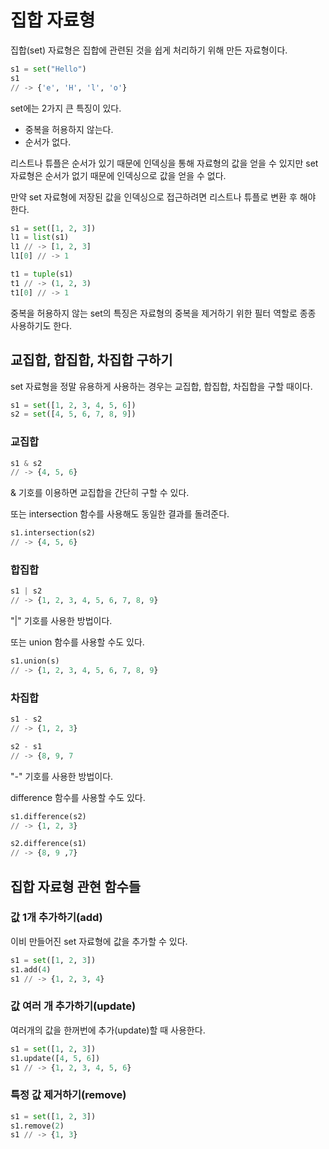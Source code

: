 # 집합 자료형

집합(set) 자료형은 집합에 관련된 것을 쉽게 처리하기 위해 만든 자료형이다.

```python
s1 = set("Hello")
s1
// -> {'e', 'H', 'l', 'o'}
```

set에는 2가지 큰 특징이 있다.

- 중복을 허용하지 않는다.
- 순서가 없다.

리스트나 튜플은 순서가 있기 때문에 인덱싱을 통해 자료형의 값을 얻을 수 있지만 set 자료형은 순서가 없기 때문에 인덱싱으로 값을 얻을 수 없다.

만약 set 자료형에 저장된 값을 인덱싱으로 접근하려면 리스트나 튜플로 변환 후 해야 한다.

```python
s1 = set([1, 2, 3])
l1 = list(s1)
l1 // -> [1, 2, 3]
l1[0] // -> 1

t1 = tuple(s1)
t1 // -> (1, 2, 3)
t1[0] // -> 1
```

중복을 허용하지 않는 set의 특징은 자료형의 중복을 제거하기 위한 필터 역할로 종종 사용하기도 한다.

## 교집합, 합집합, 차집합 구하기

set 자료형을 정말 유용하게 사용하는 경우는 교집합, 합집합, 차집합을 구할 때이다.

```python
s1 = set([1, 2, 3, 4, 5, 6])
s2 = set([4, 5, 6, 7, 8, 9])
```

### 교집합

```python
s1 & s2
// -> {4, 5, 6}
```

& 기호를 이용하면 교집합을 간단히 구할 수 있다.

또는 intersection 함수를 사용해도 동일한 결과를 돌려준다.

```python
s1.intersection(s2)
// -> {4, 5, 6}
```

### 합집합

```python
s1 | s2
// -> {1, 2, 3, 4, 5, 6, 7, 8, 9}
```

"|" 기호를 사용한 방법이다.

또는 union 함수를 사용할 수도 있다.

```python
s1.union(s)
// -> {1, 2, 3, 4, 5, 6, 7, 8, 9}
```

### 차집합

```python
s1 - s2
// -> {1, 2, 3}

s2 - s1
// -> {8, 9, 7
```

"-" 기호를 사용한 방법이다.

difference 함수를 사용할 수도 있다.

```python
s1.difference(s2)
// -> {1, 2, 3}

s2.difference(s1)
// -> {8, 9 ,7}
```

## 집합 자료형 관현 함수들

### 값 1개 추가하기(add)

이비 만들어진 set 자료형에 값을 추가할 수 있다. 

```python
s1 = set([1, 2, 3])
s1.add(4)
s1 // -> {1, 2, 3, 4}
```

### 값 여러 개 추가하기(update)

여러개의 값을 한꺼번에 추가(update)할 때 사용한다.

```python
s1 = set([1, 2, 3])
s1.update([4, 5, 6])
s1 // -> {1, 2, 3, 4, 5, 6}
```

### 특정 값 제거하기(remove)

```python
s1 = set([1, 2, 3])
s1.remove(2)
s1 // -> {1, 3}
```